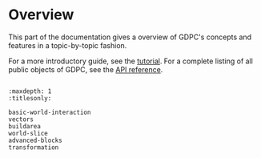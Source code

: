 # Overview

This part of the documentation gives a overview of GDPC's concepts and features
in a topic-by-topic fashion.

For a more introductory guide, see the [tutorial](#tutorial). For a complete
listing of all public objects of GDPC, see the
[API reference](../api/index.rst).


```{rubric} Contents
```

```{toctree}
:maxdepth: 1
:titlesonly:

basic-world-interaction
vectors
buildarea
world-slice
advanced-blocks
transformation
```

<!-- - basic interaction
- vectors
- blocks
- build area
- world slice and heightmaps
- geometry
- editor performance
- transformation
- additional tools (editor_tools and minecraft_tools)
- exceptions
-->
